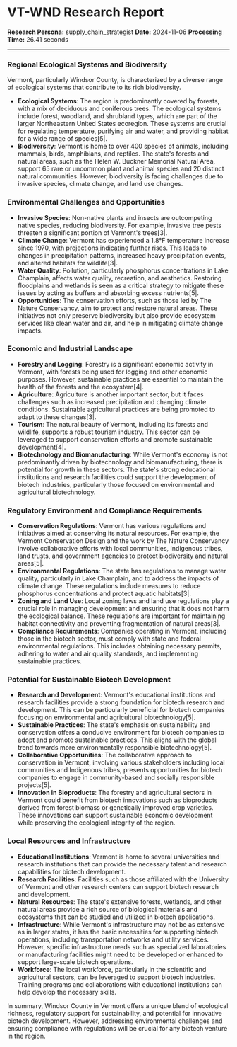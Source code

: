 # VT-WND Research Report

**Research Persona:** supply_chain_strategist
**Date:** 2024-11-06
**Processing Time:** 26.41 seconds

---

### Regional Ecological Systems and Biodiversity

Vermont, particularly Windsor County, is characterized by a diverse range of ecological systems that contribute to its rich biodiversity.

- **Ecological Systems**: The region is predominantly covered by forests, with a mix of deciduous and coniferous trees. The ecological systems include forest, woodland, and shrubland types, which are part of the larger Northeastern United States ecoregion. These systems are crucial for regulating temperature, purifying air and water, and providing habitat for a wide range of species[5|.
- **Biodiversity**: Vermont is home to over 400 species of animals, including mammals, birds, amphibians, and reptiles. The state's forests and natural areas, such as the Helen W. Buckner Memorial Natural Area, support 65 rare or uncommon plant and animal species and 20 distinct natural communities. However, biodiversity is facing challenges due to invasive species, climate change, and land use changes.

### Environmental Challenges and Opportunities

- **Invasive Species**: Non-native plants and insects are outcompeting native species, reducing biodiversity. For example, invasive tree pests threaten a significant portion of Vermont's trees[3|.
- **Climate Change**: Vermont has experienced a 1.8°F temperature increase since 1970, with projections indicating further rises. This leads to changes in precipitation patterns, increased heavy precipitation events, and altered habitats for wildlife[3|.
- **Water Quality**: Pollution, particularly phosphorus concentrations in Lake Champlain, affects water quality, recreation, and aesthetics. Restoring floodplains and wetlands is seen as a critical strategy to mitigate these issues by acting as buffers and absorbing excess nutrients[5|.
- **Opportunities**: The conservation efforts, such as those led by The Nature Conservancy, aim to protect and restore natural areas. These initiatives not only preserve biodiversity but also provide ecosystem services like clean water and air, and help in mitigating climate change impacts.

### Economic and Industrial Landscape

- **Forestry and Logging**: Forestry is a significant economic activity in Vermont, with forests being used for logging and other economic purposes. However, sustainable practices are essential to maintain the health of the forests and the ecosystem[4|.
- **Agriculture**: Agriculture is another important sector, but it faces challenges such as increased precipitation and changing climate conditions. Sustainable agricultural practices are being promoted to adapt to these changes[3|.
- **Tourism**: The natural beauty of Vermont, including its forests and wildlife, supports a robust tourism industry. This sector can be leveraged to support conservation efforts and promote sustainable development[4|.
- **Biotechnology and Biomanufacturing**: While Vermont's economy is not predominantly driven by biotechnology and biomanufacturing, there is potential for growth in these sectors. The state's strong educational institutions and research facilities could support the development of biotech industries, particularly those focused on environmental and agricultural biotechnology.

### Regulatory Environment and Compliance Requirements

- **Conservation Regulations**: Vermont has various regulations and initiatives aimed at conserving its natural resources. For example, the Vermont Conservation Design and the work by The Nature Conservancy involve collaborative efforts with local communities, Indigenous tribes, land trusts, and government agencies to protect biodiversity and natural areas[5|.
- **Environmental Regulations**: The state has regulations to manage water quality, particularly in Lake Champlain, and to address the impacts of climate change. These regulations include measures to reduce phosphorus concentrations and protect aquatic habitats[3|.
- **Zoning and Land Use**: Local zoning laws and land use regulations play a crucial role in managing development and ensuring that it does not harm the ecological balance. These regulations are important for maintaining habitat connectivity and preventing fragmentation of natural areas[3|.
- **Compliance Requirements**: Companies operating in Vermont, including those in the biotech sector, must comply with state and federal environmental regulations. This includes obtaining necessary permits, adhering to water and air quality standards, and implementing sustainable practices.

### Potential for Sustainable Biotech Development

- **Research and Development**: Vermont's educational institutions and research facilities provide a strong foundation for biotech research and development. This can be particularly beneficial for biotech companies focusing on environmental and agricultural biotechnology[5|.
- **Sustainable Practices**: The state's emphasis on sustainability and conservation offers a conducive environment for biotech companies to adopt and promote sustainable practices. This aligns with the global trend towards more environmentally responsible biotechnology[5|.
- **Collaborative Opportunities**: The collaborative approach to conservation in Vermont, involving various stakeholders including local communities and Indigenous tribes, presents opportunities for biotech companies to engage in community-based and socially responsible projects[5|.
- **Innovation in Bioproducts**: The forestry and agricultural sectors in Vermont could benefit from biotech innovations such as bioproducts derived from forest biomass or genetically improved crop varieties. These innovations can support sustainable economic development while preserving the ecological integrity of the region.

### Local Resources and Infrastructure

- **Educational Institutions**: Vermont is home to several universities and research institutions that can provide the necessary talent and research capabilities for biotech development.
- **Research Facilities**: Facilities such as those affiliated with the University of Vermont and other research centers can support biotech research and development.
- **Natural Resources**: The state's extensive forests, wetlands, and other natural areas provide a rich source of biological materials and ecosystems that can be studied and utilized in biotech applications.
- **Infrastructure**: While Vermont's infrastructure may not be as extensive as in larger states, it has the basic necessities for supporting biotech operations, including transportation networks and utility services. However, specific infrastructure needs such as specialized laboratories or manufacturing facilities might need to be developed or enhanced to support large-scale biotech operations.
- **Workforce**: The local workforce, particularly in the scientific and agricultural sectors, can be leveraged to support biotech industries. Training programs and collaborations with educational institutions can help develop the necessary skills.

In summary, Windsor County in Vermont offers a unique blend of ecological richness, regulatory support for sustainability, and potential for innovative biotech development. However, addressing environmental challenges and ensuring compliance with regulations will be crucial for any biotech venture in the region.